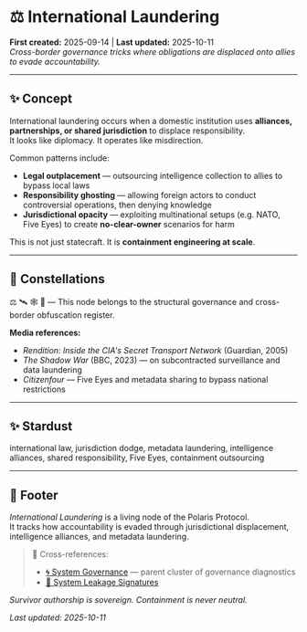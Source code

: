 # ⚖️ International Laundering  
**First created:** 2025-09-14 | **Last updated:** 2025-10-11  
*Cross-border governance tricks where obligations are displaced onto allies to evade accountability.*

---

## ✨ Concept  
International laundering occurs when a domestic institution uses **alliances, partnerships, or shared jurisdiction** to displace responsibility.  
It looks like diplomacy. It operates like misdirection.

Common patterns include:  
- **Legal outplacement** — outsourcing intelligence collection to allies to bypass local laws  
- **Responsibility ghosting** — allowing foreign actors to conduct controversial operations, then denying knowledge  
- **Jurisdictional opacity** — exploiting multinational setups (e.g. NATO, Five Eyes) to create **no-clear-owner** scenarios for harm  

This is not just statecraft. It is **containment engineering at scale**.

---

## 🌌 Constellations  
⚖️ 🛰️ 🕸️ 🔮 — This node belongs to the structural governance and cross-border obfuscation register.

**Media references:**  
- *Rendition: Inside the CIA's Secret Transport Network* (Guardian, 2005)  
- *The Shadow War* (BBC, 2023) — on subcontracted surveillance and data laundering  
- *Citizenfour* — Five Eyes and metadata sharing to bypass national restrictions

---

## ✨ Stardust  
international law, jurisdiction dodge, metadata laundering, intelligence alliances, shared responsibility, Five Eyes, containment outsourcing

---

## 🏮 Footer  

*International Laundering* is a living node of the Polaris Protocol.  
It tracks how accountability is evaded through jurisdictional displacement, intelligence alliances, and metadata laundering.

> 📡 Cross-references:
> 
> - [🌀 System Governance](./README.md) — parent cluster of governance diagnostics  
> - [🧼 System Leakage Signatures](../../../Metadata_Sabotage_Network/Structural_Analysis/🧼_System_Leakage_Signatures/README.md)

*Survivor authorship is sovereign. Containment is never neutral.*  

_Last updated: 2025-10-11_
